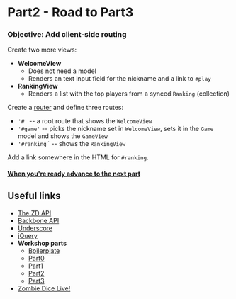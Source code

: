 # Part2 - Road to Part3

### Objective: Add client-side routing

Create two more views:

- **WelcomeView**
	- Does not need a model
	- Renders an text input field for the nickname and a link to `#play`
- **RankingView**
	- Renders a list with the top players from a synced `Ranking` (collection)
	
Create a [router](http://backbonejs.org/#Router) and define three routes:

- `'#'` -- a root route that shows the `WelcomeView`
- `'#game'` -- picks the nickname set in `WelcomeView`, sets it in the `Game` model and shows the `GameView`
- `'#ranking´` -- shows the `RankingView`

Add a link somewhere in the HTML for `#ranking`.

#### [When you're ready advance to the next part][Part1]

## Useful links

- [The ZD API][API]
- [Backbone API][Backbone]
- [Underscore]
- [jQuery]
- **Workshop parts**
	- [Boilerplate]
	- [Part0]
	- [Part1]
	- [Part2]
	- [Part3]
- [Zombie Dice Live!][live]

[API]: https://github.com/R42/zd-server/wiki/api
[Backbone]: http://backbonejs.org/
[Underscore]: http://underscorejs.org/
[jQuery]: http://api.jquery.com/
[ServerCode]: https://github.com/R42/zd-server/
[Boilerplate]: https://github.com/R42/zd-client/tree/boilerplate
[Part0]: https://github.com/R42/zd-client/tree/part0
[Part1]: https://github.com/R42/zd-client/tree/part1
[Part2]: https://github.com/R42/zd-client/tree/part2
[Part3]: https://github.com/R42/zd-client/tree/part3
[Part4]: https://github.com/R42/zd-client/tree/part4
[live]: http://playzd.r42.in/
